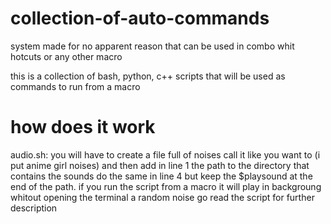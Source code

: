 # collection-of-auto-commands
system made for no apparent reason that can be used in combo whit hotcuts or any other macro 

this is a collection of bash, python, c++ scripts that will be used as commands to run from a macro

# how does it work

audio.sh:
you will have to create a file full of noises call it like you want to (i put anime girl noises) and then add in line 1 the path to the directory that contains the sounds do the same in line 4 but keep the $playsound at the end of the path.
if you run the script from a macro it will play in backgroung whitout opening the terminal a random noise
go read the script for further description
